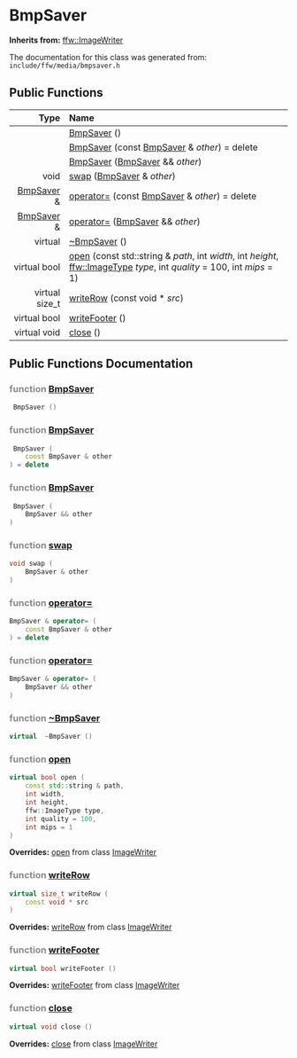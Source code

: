 BmpSaver
===================================


**Inherits from:** [ffw::ImageWriter](ffw_ImageWriter.html)

The documentation for this class was generated from: `include/ffw/media/bmpsaver.h`



## Public Functions

| Type | Name |
| -------: | :------- |
|   | [BmpSaver](#62f7f143) ()  |
|   | [BmpSaver](#96ae3ec1) (const [BmpSaver](ffw_BmpSaver.html) & _other_) = delete  |
|   | [BmpSaver](#63350de9) ([BmpSaver](ffw_BmpSaver.html) && _other_)  |
|  void | [swap](#8ef85449) ([BmpSaver](ffw_BmpSaver.html) & _other_)  |
|  [BmpSaver](ffw_BmpSaver.html) & | [operator=](#91c62cf6) (const [BmpSaver](ffw_BmpSaver.html) & _other_) = delete  |
|  [BmpSaver](ffw_BmpSaver.html) & | [operator=](#5a605eba) ([BmpSaver](ffw_BmpSaver.html) && _other_)  |
|  virtual  | [~BmpSaver](#966dca03) ()  |
|  virtual bool | [open](#f4ca5495) (const std::string & _path_, int _width_, int _height_, [ffw::ImageType](ffw.html#fa711f90) _type_, int _quality_ = 100, int _mips_ = 1)  |
|  virtual size_t | [writeRow](#fb7bfe34) (const void * _src_)  |
|  virtual bool | [writeFooter](#f07405c5) ()  |
|  virtual void | [close](#62ad0f62) ()  |


## Public Functions Documentation

### <span style="opacity:0.5;">function</span> <a id="62f7f143" href="#62f7f143">BmpSaver</a>

```cpp
 BmpSaver () 
```



### <span style="opacity:0.5;">function</span> <a id="96ae3ec1" href="#96ae3ec1">BmpSaver</a>

```cpp
 BmpSaver (
    const BmpSaver & other
) = delete 
```



### <span style="opacity:0.5;">function</span> <a id="63350de9" href="#63350de9">BmpSaver</a>

```cpp
 BmpSaver (
    BmpSaver && other
) 
```



### <span style="opacity:0.5;">function</span> <a id="8ef85449" href="#8ef85449">swap</a>

```cpp
void swap (
    BmpSaver & other
) 
```



### <span style="opacity:0.5;">function</span> <a id="91c62cf6" href="#91c62cf6">operator=</a>

```cpp
BmpSaver & operator= (
    const BmpSaver & other
) = delete 
```



### <span style="opacity:0.5;">function</span> <a id="5a605eba" href="#5a605eba">operator=</a>

```cpp
BmpSaver & operator= (
    BmpSaver && other
) 
```



### <span style="opacity:0.5;">function</span> <a id="966dca03" href="#966dca03">~BmpSaver</a>

```cpp
virtual  ~BmpSaver () 
```



### <span style="opacity:0.5;">function</span> <a id="f4ca5495" href="#f4ca5495">open</a>

```cpp
virtual bool open (
    const std::string & path,
    int width,
    int height,
    ffw::ImageType type,
    int quality = 100,
    int mips = 1
) 
```



**Overrides:** [open](/doc/ffw_ImageWriter.md#9a8ff2c9) from class [ImageWriter](/doc/ffw_ImageWriter.md)

### <span style="opacity:0.5;">function</span> <a id="fb7bfe34" href="#fb7bfe34">writeRow</a>

```cpp
virtual size_t writeRow (
    const void * src
) 
```



**Overrides:** [writeRow](/doc/ffw_ImageWriter.md#fb673e42) from class [ImageWriter](/doc/ffw_ImageWriter.md)

### <span style="opacity:0.5;">function</span> <a id="f07405c5" href="#f07405c5">writeFooter</a>

```cpp
virtual bool writeFooter () 
```



**Overrides:** [writeFooter](/doc/ffw_ImageWriter.md#5377830a) from class [ImageWriter](/doc/ffw_ImageWriter.md)

### <span style="opacity:0.5;">function</span> <a id="62ad0f62" href="#62ad0f62">close</a>

```cpp
virtual void close () 
```



**Overrides:** [close](/doc/ffw_ImageWriter.md#03dcc1a2) from class [ImageWriter](/doc/ffw_ImageWriter.md)



